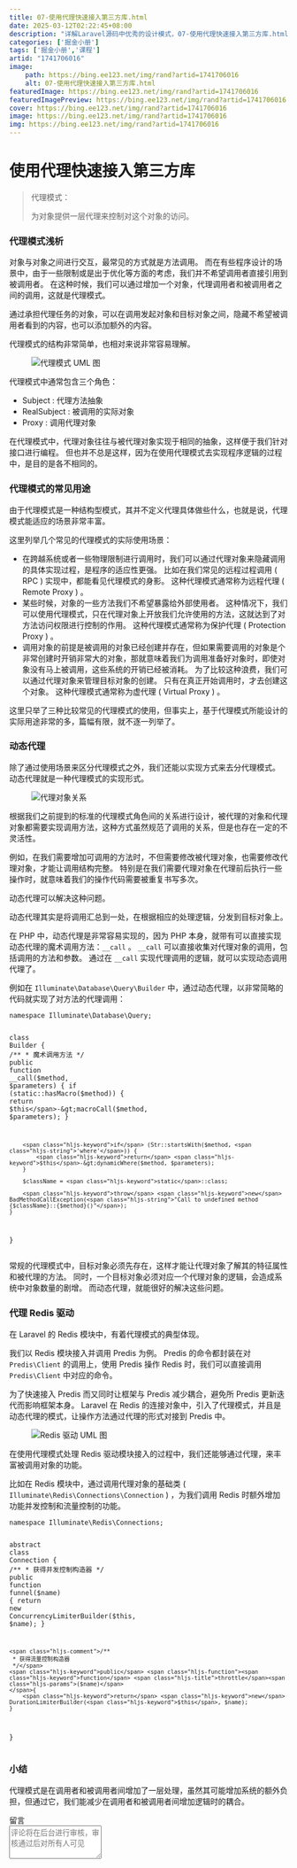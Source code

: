 ```yaml
---
title: 07-使用代理快速接入第三方库.html
date: 2025-03-12T02:22:45+08:00
description: "详解Laravel源码中优秀的设计模式，07-使用代理快速接入第三方库.html"
categories: ['掘金小册']
tags: ['掘金小册','课程']
artid: "1741706016"
image:
    path: https://bing.ee123.net/img/rand?artid=1741706016
    alt: 07-使用代理快速接入第三方库.html
featuredImage: https://bing.ee123.net/img/rand?artid=1741706016
featuredImagePreview: https://bing.ee123.net/img/rand?artid=1741706016
cover: https://bing.ee123.net/img/rand?artid=1741706016
image: https://bing.ee123.net/img/rand?artid=1741706016
img: https://bing.ee123.net/img/rand?artid=1741706016
---
```


<html><head><meta charset="utf-8"><meta http-equiv="X-UA-Compatible" content="IE=edge,chrome=1"><meta name="viewport" content="width=device-width,initial-scale=1,user-scalable=no,viewport-fit=cover"><meta name="google-site-verification" content="cCHsgG9ktuCTgWgYfqCJql8AeR4gAne4DTZqztPoirE"><meta name="apple-itunes-app" content="app-id=987739104"><meta name="baidu-site-verification" content="qiK2a1kcFc"><meta name="360-site-verification" content="4c3c7d57d59f0e1a308462fbc7fd7e51"><meta name="sogou_site_verification" content="c49WUDZczQ"><title data-vue-meta="true">详解 Laravel 源码中优秀的设计模式 - 有明 - 掘金小册</title><link rel="preload" href="https://b-gold-cdn.xitu.io/v3/static/js/manifest.060adf3290877312ec3f.js" as="script"><link rel="preload" href="https://b-gold-cdn.xitu.io/v3/static/js/vendor.e6fd81aa1499049a5bee.js" as="script"><link rel="preload" href="https://b-gold-cdn.xitu.io/v3/static/js/app.a99a1e8180beec940a3f.js" as="script"><link rel="preload" href="https://b-gold-cdn.xitu.io/v3/static/css/app.b796f2cb9b18ed584e56cf5802f4527d.css" as="style"><link rel="apple-touch-icon" sizes="180x180" href="https://b-gold-cdn.xitu.io/favicons/v2/apple-touch-icon.png"><link rel="icon" type="image/png" sizes="32x32" href="https://b-gold-cdn.xitu.io/favicons/v2/favicon-32x32.png"><link rel="icon" type="image/png" sizes="16x16" href="https://b-gold-cdn.xitu.io/favicons/v2/favicon-16x16.png"><link rel="manifest" href="https://b-gold-cdn.xitu.io/favicons/v2/manifest.json"><link rel="mask-icon" href="https://b-gold-cdn.xitu.io/favicons/v2/safari-pinned-tab.svg" color="#5bbad5"><link rel="shortcut icon" href="https://b-gold-cdn.xitu.io/favicons/v2/favicon.ico"><meta name="msapplication-config" content="https://b-gold-cdn.xitu.io/favicons/v2/browserconfig.xml"><meta name="theme-color" content="#ffffff"><link rel="search" title="掘金" href="https://b-gold-cdn.xitu.io/conf/search.xml" type="application/opensearchdescription+xml"><link rel="stylesheet" href="https://b-gold-cdn.xitu.io/ionicons/2.0.1/css/ionicons.min.css"><link rel="stylesheet" href="https://b-gold-cdn.xitu.io/asset/fw-icon/1.0.9/iconfont.css"><link href="https://b-gold-cdn.xitu.io/v3/static/css/app.b796f2cb9b18ed584e56cf5802f4527d.css" rel="stylesheet"><script src="https://www.googletagmanager.com/gtag/js?id=UA-93217128-6"></script><script async="" src="https://hm.baidu.com/hm.js?93bbd335a208870aa1f296bcd6842e5e"></script><script async="" src="//www.google-analytics.com/analytics.js"></script><script type="text/javascript" async="" src="https://assets.growingio.com/vds.js"></script><script type="text/javascript" charset="utf-8" async="" src="https://b-gold-cdn.xitu.io/v3/static/js/8.6975c7d55979d107f394.js"></script><meta data-vmid="keywords" name="keywords" content="掘金,稀土,Vue.js,微信小程序,Kotlin,RxJava,React Native,Wireshark,敏捷开发,Bootstrap,OKHttp,正则表达式,WebGL,Webpack,Docker,MVVM" data-vue-meta="true"><meta data-vmid="description" name="description" content="掘金是一个帮助开发者成长的社区，是给开发者用的 Hacker News，给设计师用的 Designer News，和给产品经理用的 Medium。掘金的技术文章由稀土上聚集的技术大牛和极客共同编辑为你筛选出最优质的干货，其中包括：Android、iOS、前端、后端等方面的内容。用户每天都可以在这里找到技术世界的头条内容。与此同时，掘金内还有沸点、掘金翻译计划、线下活动、专栏文章等内容。即使你是 GitHub、StackOverflow、开源中国的用户，我们相信你也可以在这里有所收获。" data-vue-meta="true"></head><body><div data-v-41acfafa="" data-v-decff8c4="" class="section-content"><div data-v-41acfafa="" class="section-page book-section-view"><div data-v-41acfafa="" class="entry-content article-content"><h1 class="heading" data-id="heading-0">使用代理快速接入第三方库</h1>
<blockquote>
<p>代理模式：</p>
<p>为对象提供一层代理来控制对这个对象的访问。</p>
</blockquote>
<h3 class="heading" data-id="heading-1">代理模式浅析</h3>
<p>对象与对象之间进行交互，最常见的方式就是方法调用。
而在有些程序设计的场景中，由于一些限制或是出于优化等方面的考虑，我们并不希望调用者直接引用到被调用者。
在这种时候，我们可以通过增加一个对象，代理调用者和被调用者之间的调用，这就是代理模式。</p>
<p>通过承担代理任务的对象，可以在调用发起对象和目标对象之间，隐藏不希望被调用者看到的内容，也可以添加额外的内容。</p>
<p>代理模式的结构非常简单，也相对来说非常容易理解。</p>
<p></p><figure><img alt="代理模式 UML 图" class="lazyload inited loaded" data-src="https://user-gold-cdn.xitu.io/2017/12/30/160a6da1880881e1?imageView2/0/w/1280/h/960/format/webp/ignore-error/1" data-width="1280" data-height="415" src="https://user-gold-cdn.xitu.io/2017/12/30/160a6da1880881e1?imageView2/0/w/1280/h/960/format/webp/ignore-error/1"><figcaption></figcaption></figure><p></p>
<p>代理模式中通常包含三个角色：</p>
<ul>
<li>Subject : 代理方法抽象</li>
<li>RealSubject : 被调用的实际对象</li>
<li>Proxy : 调用代理对象</li>
</ul>
<p>在代理模式中，代理对象往往与被代理对象实现于相同的抽象，这样便于我们针对接口进行编程。
但也并不总是这样，因为在使用代理模式去实现程序逻辑的过程中，是目的是各不相同的。</p>
<h3 class="heading" data-id="heading-2">代理模式的常见用途</h3>
<p>由于代理模式是一种结构型模式，其并不定义代理具体做些什么，也就是说，代理模式能适应的场景非常丰富。</p>
<p>这里列举几个常见的代理模式的实际使用场景：</p>
<ul>
<li>在跨越系统或者一些物理限制进行调用时，我们可以通过代理对象来隐藏调用的具体实现过程，是程序的适应性更强。
比如在我们常见的远程过程调用 ( RPC ) 实现中，都能看见代理模式的身影。
这种代理模式通常称为远程代理 ( Remote Proxy ) 。</li>
<li>某些时候，对象的一些方法我们不希望暴露给外部使用者。
这种情况下，我们可以使用代理模式，只在代理对象上开放我们允许使用的方法，这就达到了对方法访问权限进行控制的作用。
这种代理模式通常称为保护代理 ( Protection Proxy ) 。</li>
<li>调用对象的前提是被调用的对象已经创建并存在，但如果需要调用的对象是个非常创建时开销非常大的对象，那就意味着我们为调用准备好对象时，即使对象没有马上被调用，这些系统的开销已经被消耗。
为了比较这种浪费，我们可以通过代理对象来管理目标对象的创建。
只有在真正开始调用时，才去创建这个对象。
这种代理模式通常称为虚代理 ( Virtual Proxy ) 。</li>
</ul>
<p>这里只举了三种比较常见的代理模式的使用，但事实上，基于代理模式所能设计的实际用途非常的多，篇幅有限，就不逐一列举了。</p>
<h3 class="heading" data-id="heading-3">动态代理</h3>
<p>除了通过使用场景来区分代理模式之外，我们还能以实现方式来去分代理模式。
动态代理就是一种代理模式的实现形式。</p>
<p></p><figure><img alt="代理对象关系" class="lazyload inited" data-src="https://user-gold-cdn.xitu.io/2017/12/30/160a6d84a85eb6e4?imageView2/0/w/1280/h/960/format/webp/ignore-error/1" data-width="900" data-height="226" src="https://user-gold-cdn.xitu.io/2017/12/30/160a6d84a85eb6e4?imageView2/0/w/1280/h/960/format/webp/ignore-error/1"><figcaption></figcaption></figure><p></p>
<p>根据我们之前提到的标准的代理模式角色间的关系进行设计，被代理的对象和代理对象都需要实现调用方法，这种方式虽然规范了调用的关系，但是也存在一定的不灵活性。</p>
<p>例如，在我们需要增加可调用的方法时，不但需要修改被代理对象，也需要修改代理对象，才能让调用结构完整。
特别是在我们需要代理对象在代理前后执行一些操作时，就意味着我们的操作代码需要被重复书写多次。</p>
<p>动态代理可以解决这种问题。</p>
<p>动态代理其实是将调用汇总到一处，在根据相应的处理逻辑，分发到目标对象上。</p>
<p>在 PHP 中，动态代理是非常容易实现的，因为 PHP 本身，就带有可以直接实现动态代理的魔术调用方法：<code>__call</code> 。
<code>__call</code> 可以直接收集对代理对象的调用，包括调用的方法和参数。
通过在 <code>__call</code> 实现代理调用的逻辑，就可以实现动态调用代理了。</p>
<p>例如在 <code>Illuminate\Database\Query\Builder</code> 中，通过动态代理，以非常简略的代码就实现了对方法的代理调用：</p>
<pre><code class="hljs php" lang="php"><span class="hljs-keyword">namespace</span> <span class="hljs-title">Illuminate</span>\<span class="hljs-title">Database</span>\<span class="hljs-title">Query</span>;

<span class="hljs-class"><span class="hljs-keyword">class</span> <span class="hljs-title">Builder</span>
</span>{
    <span class="hljs-comment">/**
    * 魔术调用方法
    */</span>
    <span class="hljs-keyword">public</span> <span class="hljs-function"><span class="hljs-keyword">function</span> <span class="hljs-title">__call</span><span class="hljs-params">($method, $parameters)</span>
    </span>{
        <span class="hljs-keyword">if</span> (<span class="hljs-keyword">static</span>::hasMacro($method)) {
            <span class="hljs-keyword">return</span> <span class="hljs-keyword">$this</span>-&gt;macroCall($method, $parameters);
        }

        <span class="hljs-keyword">if</span> (Str::startsWith($method, <span class="hljs-string">'where'</span>)) {
            <span class="hljs-keyword">return</span> <span class="hljs-keyword">$this</span>-&gt;dynamicWhere($method, $parameters);
        }

        $className = <span class="hljs-keyword">static</span>::class;

        <span class="hljs-keyword">throw</span> <span class="hljs-keyword">new</span> BadMethodCallException(<span class="hljs-string">"Call to undefined method {$className}::{$method}()"</span>);
    }
}
</code></pre><p>常规的代理模式中，目标对象必须先存在，这样才能让代理对象了解其的特征属性和被代理的方法。
同时，一个目标对象必须对应一个代理对象的逻辑，会造成系统中对象数量的剧增。
而动态代理，就能很好的解决这些问题。</p>
<h3 class="heading" data-id="heading-4">代理 Redis 驱动</h3>
<p>在 Laravel 的 Redis 模块中，有着代理模式的典型体现。</p>
<p>我们以 Redis 模块接入并调用 Predis 为例。
Predis 的命令都封装在对 <code>Predis\Client</code> 的调用上，使用 Predis 操作 Redis 时，我们可以直接调用 <code>Predis\Client</code> 中对应的命令。</p>
<p>为了快速接入 Predis 而又同时让框架与 Predis 减少耦合，避免所 Predis 更新迭代而影响框架本身。
Laravel 在 Redis 的连接对象中，引入了代理模式，并且是动态代理的模式，让操作方法通过代理的形式对接到 Predis 中。</p>
<p></p><figure><img alt="Redis 驱动 UML 图" class="lazyload inited" data-src="https://user-gold-cdn.xitu.io/2017/12/30/160a6da5deaadfca?imageView2/0/w/1280/h/960/format/webp/ignore-error/1" data-width="1280" data-height="505" src="https://user-gold-cdn.xitu.io/2017/12/30/160a6da5deaadfca?imageView2/0/w/1280/h/960/format/webp/ignore-error/1"><figcaption></figcaption></figure><p></p>
<p>在使用代理模式处理 Redis 驱动模块接入的过程中，我们还能够通过代理，来丰富被调用对象的功能。</p>
<p>比如在 Redis 模块中，通过调用代理对象的基础类 ( <code>Illuminate\Redis\Connections\Connection</code> ) ，为我们调用 Redis 时额外增加功能并发控制和流量控制的功能。</p>
<pre><code class="hljs php" lang="php"><span class="hljs-keyword">namespace</span> <span class="hljs-title">Illuminate</span>\<span class="hljs-title">Redis</span>\<span class="hljs-title">Connections</span>;

<span class="hljs-keyword">abstract</span> <span class="hljs-class"><span class="hljs-keyword">class</span> <span class="hljs-title">Connection</span>
</span>{
    <span class="hljs-comment">/**
     * 获得并发控制构造器
     */</span>
    <span class="hljs-keyword">public</span> <span class="hljs-function"><span class="hljs-keyword">function</span> <span class="hljs-title">funnel</span><span class="hljs-params">($name)</span>
    </span>{
        <span class="hljs-keyword">return</span> <span class="hljs-keyword">new</span> ConcurrencyLimiterBuilder(<span class="hljs-keyword">$this</span>, $name);
    }

    <span class="hljs-comment">/**
     * 获得流量控制构造器
     */</span>
    <span class="hljs-keyword">public</span> <span class="hljs-function"><span class="hljs-keyword">function</span> <span class="hljs-title">throttle</span><span class="hljs-params">($name)</span>
    </span>{
        <span class="hljs-keyword">return</span> <span class="hljs-keyword">new</span> DurationLimiterBuilder(<span class="hljs-keyword">$this</span>, $name);
    }
}
</code></pre><h3 class="heading" data-id="heading-5">小结</h3>
<p>代理模式是在调用者和被调用者间增加了一层处理，虽然其可能增加系统的额外负担，但通过它，我们能减少在调用者和被调用者间增加逻辑时的耦合。</p>
</div><section data-v-41acfafa="" class="book-comments"><div data-v-41acfafa="" class="box-title">留言</div><div data-v-41acfafa="" class="comment-box"><div data-v-efcd2e56="" data-v-41acfafa="" class="comment-form comment-form" id="comment"><div data-v-b2db8566="" data-v-1b9df826="" data-v-efcd2e56="" data-src="https://avatars0.githubusercontent.com/u/8953279?v=4" class="lazy avatar avatar" title="" style="background-image: none;"></div><textarea data-v-efcd2e56="" placeholder="评论将在后台进行审核，审核通过后对所有人可见" class="content-input" style="overflow: hidden; overflow-wrap: break-word; height: 60px;"></textarea><div data-v-efcd2e56="" class="action-box" style="display: none;"><div data-v-54e3f196="" data-v-efcd2e56="" class="image-uploader image-uploader" style="display: none;"><input data-v-54e3f196="" type="file" class="input"><button data-v-54e3f196="" class="upload-btn"><i data-v-54e3f196="" class="icon ion-image"></i><span data-v-54e3f196="">上传图片</span></button></div><div data-v-efcd2e56="" class="submit-box"><span data-v-efcd2e56="" class="submit-text">Ctrl or ⌘ + Enter</span><button data-v-efcd2e56="" class="submit-btn">评论</button></div></div><!----></div></div><ul data-v-51163f89="" data-v-41acfafa="" st:block="commentList" class="comment-list comment-list"><!----></ul></section></div></div><!----><!----></body></html>
